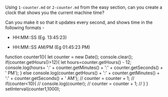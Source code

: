 Using `1-counter.md` or `2-counter.md` from the easy section, can you create a
clock that shows you the current machine time?

Can you make it so that it updates every second, and shows time in the following formats - 

 - HH:MM::SS (Eg. 13:45:23)

 - HH:MM::SS AM/PM (Eg 01:45:23 PM)




 
 function counter1(){
    let counter = new Date();
    console.clear();
    if(counter.getHours()>12){
        let hours=counter.getHours() - 12;
        console.log(hours+ ':' + counter.getMinutes() + ':' + counter.getSeconds() + ' PM');
    }
    else console.log(counter.getHours() + ':' + counter.getMinutes() + ':' + counter.getSeconds() + ' AM');
    // counter = counter + 1;
    // if(counter<10){
    //     console.log(counter);
    //     counter = counter + 1;
    // }
}
setInterval(counter1,1000);
